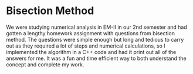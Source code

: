 # Bisection Method

We were studying numerical analysis in EM-II in our 2nd semester and had gotten a lengthy homework assignment with questions from bisection method. The questions were simple enough but long and tedious to carry out as they required a lot of steps and numerical calculations, so I implemented the algorithm in a C++ code and had it print out all of the answers for me. It was a fun and time efficient way to both understand the concept and complete my work.